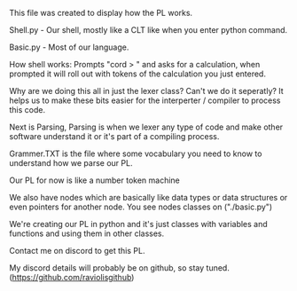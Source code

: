 This file was created to display how the PL works.

Shell.py -
Our shell, mostly like a CLT like when you enter python command.

Basic.py -
Most of our language.

How shell works:
Prompts "cord > " and asks for a calculation, when prompted it will roll out with tokens of the calculation you just entered.

Why are we doing this all in just the lexer class? Can't we do it seperatly?
It helps us to make these bits easier for the interperter / compiler to process this code.

Next is Parsing, Parsing is when we lexer any type of code and make other software understand it or it's part of a compiling process.

Grammer.TXT is the file where some vocabulary you need to know to understand how we parse our PL.

Our PL for now is like a number token machine

We also have nodes which are basically like data types or data structures or even pointers for another node. You see nodes classes on ("./basic.py")

We're creating our PL in python and it's just classes with variables and functions and using them in other classes.

Contact me on discord to get this PL.

My discord details will probably be on github, so stay tuned. (https://github.com/raviolisgithub)